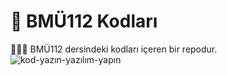 # 🚀 BMÜ112 Kodları
 🦹🏻‍♀️ BMÜ112 dersindeki kodları içeren bir repodur.  ![kod-yazın-yazılım-yapın](https://user-images.githubusercontent.com/119707805/227657088-5ca164b2-4aa7-4156-b583-818286a72f7b.gif)

